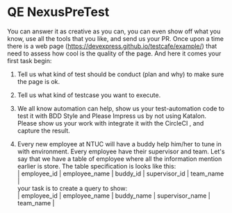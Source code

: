 # QE NexusPreTest

  You can answer it as creative as you can, you can even show off what you know, use all the tools that you like, and send us your PR.
Once upon a time there is a web page (https://devexpress.github.io/testcafe/example/) that need to assess how cool is the quality of the page. And here it comes your first task begin:


1. Tell us what kind of test should be conduct (plan and why) to make sure the page is ok.


2. Tell us what kind of testcase you want to execute.


3. We all know automation can help, show us your test-automation code to test it with BDD Style and Please Impress us by not using Katalon. <BR>
   Please show us your work with integrate it with the CircleCI , and capture the result.


4. Every new employee at NTUC will have a buddy help him/her to tune in with environment. Every employee have their supervisor and team. Let's say that we have a table of employee where all the information mention earlier is store. The table specification is looks like this:<BR>
| employee_id | employee_name | buddy_id | supervisor_id | team_name |<BR>
your task is to create a query to show:<BR>
| employee_id | employee_name | buddy_name | supervisor_name | team_name |
